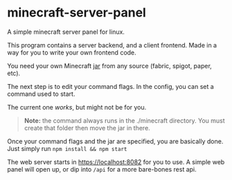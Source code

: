 # minecraft-server-panel

A simple minecraft server panel for linux.

This program contains a server backend, and a client frontend. Made in a way for you to write your own frontend code.

You need your own Minecraft [jar](https://launcher.mojang.com/v1/objects/a16d67e5807f57fc4e550299cf20226194497dc2/server.jar) from any source (fabric, spigot, paper, etc).

The next step is to edit your command flags. In the config, you can set a command used to start. 

The current one *works*, but might not be for you.
> **Note:** the command always runs in the ./minecraft directory. You must create that folder then move the jar in there.

Once your command flags and the jar are specified, you are basically done. Just simply run `npm install && npm start`

The web server starts in [https://localhost:8082](https://localhost:8082) for you to use. A simple web panel will open up, or dip into `/api` for a more bare-bones rest api.


